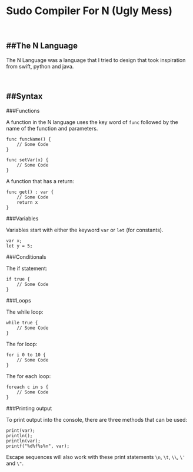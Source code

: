 # Sudo Compiler For N (Ugly Mess)

<br />

##The N Language
---
The N Language was a language that I tried to design that took inspiration from swift, python and java.

<br />

##Syntax
---
###Functions

A function in the N language uses the key word of ```func``` followed by the name of the function and parameters.

```
func funcName() {
    // Some Code
}

func setVar(x) {
    // Some Code
}
```

A function that has a return:

```
func get() : var {
    // Some Code
    return x
}
```

###Variables

Variables start with either the keyword ```var``` or ```let``` (for constants).

```
var x;
let y = 5;
```

###Conditionals

The if statement:

```
if true {
    // Some Code
}
```

###Loops

The while loop:

```
while true {
    // Some Code
}
```

The for loop:

```
for i 0 to 10 {
    // Some Code
}
```

The for each loop:

```
foreach c in s {
    // Some Code
}
```

###Printing output

To print output into the console, there are three methods that can be used:

```
print(var);
println();
println(var);
printf("%d%f%s%n", var);
```

Escape sequences will also work with these print statements ```\n```, ```\t```, ```\\```, ```\'``` and ```\"```.
